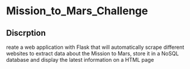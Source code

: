 # Mission_to_Mars_Challenge

## Discrption

reate a web application with Flask that will automatically scrape different websites to extract data about the Mission to Mars, store it in a NoSQL database and display the latest information on a HTML page
